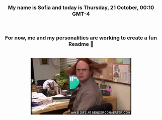 


<div align="center">
<h3 >My name is Sofia and today is Thursday, 21 October, 00:10 GMT-4</h3><br>
<h3 >For now, me and my personalities are working to create a fun Readme 👋
</h3><br>
<img src='img/dwight.gif' alt='working...'/>
</div>
